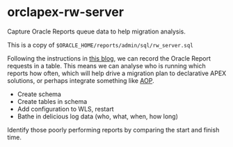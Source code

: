 # orclapex-rw-server
Capture Oracle Reports queue data to help migration analysis. 

This is a copy of
`$ORACLE_HOME/reports/admin/sql/rw_server.sql`

Following the instructions in [this blog](http://www.snapdba.com/2016/10/configuring-oracle-reports-server-job-queue-monitoring/#.XUOozegzZaQ), we can record the Oracle Report requests in a table. This means we can analyse who is running which reports how often, which will help drive a migration plan to declarative APEX solutions, or perhaps integrate something like [AOP](https://apexofficeprint.com).

- Create schema
- Create tables in schema
- Add configuration to WLS, restart
- Bathe in delicious log data (who, what, when, how long)

Identify those poorly performing reports by comparing the start and finish time.
